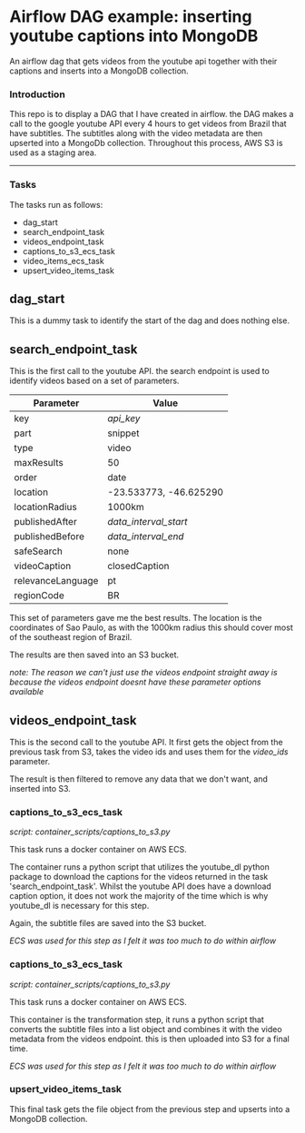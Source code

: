 # Airflow DAG example: inserting youtube captions into MongoDB
An airflow dag that gets videos from the youtube api together with their captions and inserts into a MongoDB collection.

### Introduction
This repo is to display a DAG that I have created in airflow.
the DAG makes a call to the google youtube API every 4 hours to get videos from Brazil that have subtitles.
The subtitles along with the video metadata are then upserted into a MongoDb collection.
Throughout this process, AWS S3 is used as a staging area.

----------------------------------
### Tasks
The tasks run as follows:

* dag_start
* search_endpoint_task
* videos_endpoint_task
* captions_to_s3_ecs_task
* video_items_ecs_task
* upsert_video_items_task


## dag_start
This is a dummy task to identify the start of the dag and does nothing else.

## search_endpoint_task
This is the first call to the youtube API. the search endpoint is used to identify videos based on a set of parameters.

| Parameter         | Value                  |
| ------------------| -----------------------|
| key               | *api_key*              |
| part              | snippet                |
| type              | video                  |
| maxResults        | 50                     |
| order             | date                   |
| location          | -23.533773, -46.625290 |
| locationRadius    | 1000km                 |
| publishedAfter    | *data_interval_start*  |
| publishedBefore   | *data_interval_end*    |
| safeSearch        | none                   |
| videoCaption      | closedCaption          |
| relevanceLanguage | pt                     |
| regionCode        | BR                     |

This set of parameters gave me the best results.
The location is the coordinates of Sao Paulo, as with the 1000km radius this should cover most of the southeast region of Brazil.

The results are then saved into an S3 bucket.

*note: The reason we can't just use the videos endpoint straight away is because the videos endpoint doesnt have these parameter options available*

## videos_endpoint_task
This is the second call to the youtube API. It first gets the object from the previous task from S3, takes the video ids and uses them
for the *video_ids* parameter.

The result is then filtered to remove any data that we don't want, and inserted into S3.

### captions_to_s3_ecs_task
*script: container_scripts/captions_to_s3.py*


This task runs a docker container on AWS ECS. 

The container runs a python script that utilizes the youtube_dl python package to
download the captions for the videos returned in the task 'search_endpoint_task'.
Whilst the youtube API does have a download caption option, it does not work the 
majority of the time which is why youtube_dl is necessary for this step.

Again, the subtitle files are saved into the S3 bucket.

*ECS was used for this step as I felt it was too much to do within airflow*

### captions_to_s3_ecs_task
*script: container_scripts/captions_to_s3.py*


This task runs a docker container on AWS ECS.


This container is the transformation step, it runs a python script 
that converts the subtitle files into a list object and combines it with the video metadata from the videos endpoint.
this is then uploaded into S3 for a final time.


*ECS was used for this step as I felt it was too much to do within airflow*


### upsert_video_items_task

This final task gets the file object from the previous step and upserts into a MongoDB collection.
